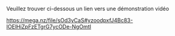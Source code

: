 Veuillez trouver ci-dessous un lien vers une démonstration vidéo


https://mega.nz/file/sOd3yCaS#yzoodpxfJ4Bc83-IOElHiZpFzETgrG7ycODe-NgOmtI

